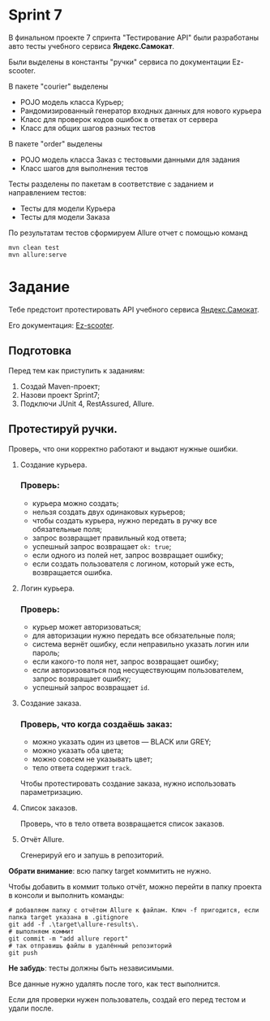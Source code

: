 # Sprint 7

В финальном проекте 7 спринта "Тестирование API" были разработаны авто тесты учебного сервиса **Яндекс.Самокат**.

Были выделены в константы "ручки" сервиса по документации Ez-scooter.

В пакете "courier" выделены

* POJO модель класса Курьер;
* Рандомизированный генератор входных данных для нового курьера
* Класс для проверок кодов ошибок в ответах от сервера
* Класс для общих шагов разных тестов

В пакете "order" выделены

* POJO модель класса Заказ с тестовыми данными для задания
* Класс шагов для выполнения тестов

Тесты разделены по пакетам в соответствие с заданием и направлением тестов:

* Тесты для модели Курьера
* Тесты для модели Заказа

По результатам тестов сформируем Allure отчет с помощью команд

```
mvn clean test
mvn allure:serve
```

# Задание

Тебе предстоит протестировать API учебного сервиса [Яндекс.Самокат](http://qa-scooter.praktikum-services.ru/).

Его документация: [Ez-scooter](https://qa-scooter.praktikum-services.ru/docs/).

## Подготовка

Перед тем как приступить к заданиям:

1. Создай Maven-проект;
2. Назови проект Sprint7;
3. Подключи JUnit 4, RestAssured, Allure.

## Протестируй ручки.

Проверь, что они корректно работают и выдают нужные ошибки.

1. Создание курьера.

   ### Проверь:
    * курьера можно создать;
    * нельзя создать двух одинаковых курьеров;
    * чтобы создать курьера, нужно передать в ручку все обязательные поля;
    * запрос возвращает правильный код ответа;
    * успешный запрос возвращает `ok: true`;
    * если одного из полей нет, запрос возвращает ошибку;
    * если создать пользователя с логином, который уже есть, возвращается ошибка.

2. Логин курьера.

   ### Проверь:
    * курьер может авторизоваться;
    * для авторизации нужно передать все обязательные поля;
    * система вернёт ошибку, если неправильно указать логин или пароль;
    * если какого-то поля нет, запрос возвращает ошибку;
    * если авторизоваться под несуществующим пользователем, запрос возвращает ошибку;
    * успешный запрос возвращает `id`.

3. Создание заказа.

   ### Проверь, что когда создаёшь заказ:
    * можно указать один из цветов — BLACK или GREY;
    * можно указать оба цвета;
    * можно совсем не указывать цвет;
    * тело ответа содержит `track`.

   Чтобы протестировать создание заказа, нужно использовать параметризацию.

4. Список заказов.

   Проверь, что в тело ответа возвращается список заказов.

5. Отчёт Allure.

   Сгенерируй его и запушь в репозиторий.

**Обрати внимание**: всю папку target коммитить не нужно.

Чтобы добавить в коммит только отчёт, можно перейти в папку проекта в консоли и выполнить команды:

```
# добавляем папку с отчётом Allure к файлам. Ключ -f пригодится, если папка target указана в .gitignore
git add -f .\target\allure-results\.
# выполняем коммит
git commit -m "add allure report"
# так отправишь файлы в удалённый репозиторий
git push
```

**Не забудь**: тесты должны быть независимыми.

Все данные нужно удалять после того, как тест выполнится.

Если для проверки нужен пользователь, создай его перед тестом и удали после. 
